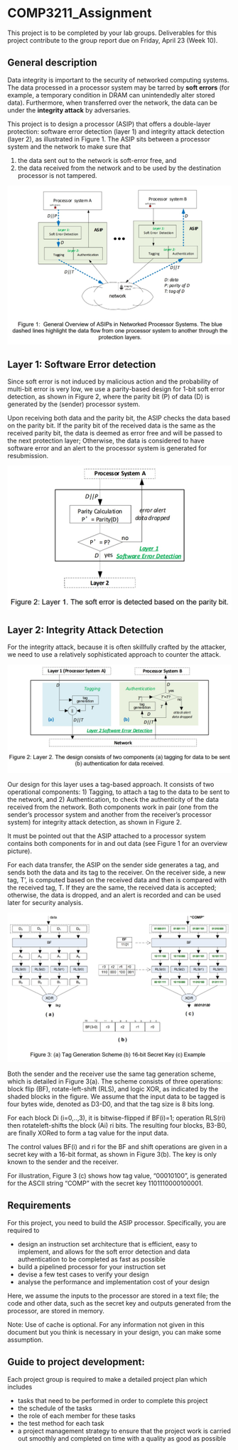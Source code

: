 # COMP3211_Assignment
This project is to be completed by your lab groups.
Deliverables for this project contribute to the group report due on Friday, April 23 (Week
10).
## General description
Data integrity is important to the security of networked computing systems. 
The data processed in a processor system may be tarred by **soft errors** 
(for example, a temporary condition in DRAM can unintendedly alter stored data). 
Furthermore, when transferred over the network, the data can be under the **integrity attack** by adversaries.

This project is to design a processor (ASIP) that offers a double-layer protection: 
software error detection (layer 1) and integrity attack detection (layer 2), 
as illustrated in Figure 1. 
The ASIP sits between a processor system and the network to make sure that 
1) the data sent out to the network is soft-error free, and 
2) the data received from the network and to be used by the destination processor is not tampered.

![figure1](./.outline/readme_images/Figure1.jpg)

## Layer 1: Software Error detection
Since soft error is not induced by malicious action and the probability of multi-bit error is
very low, we use a parity-based design for 1-bit soft error detection, as shown in Figure
2, where the parity bit (P) of data (D) is generated by the (sender) processor system.

Upon receiving both data and the parity bit, the ASIP checks the data based on the
parity bit. If the parity bit of the received data is the same as the received parity bit, the
data is deemed as error free and will be passed to the next protection layer; Otherwise,
the data is considered to have software error and an alert to the processor system is
generated for resubmission.

![figure2](./.outline/readme_images/Figure2.jpg)

## Layer 2: Integrity Attack Detection
For the integrity attack, because it is often skillfully crafted by the attacker, we need to
use a relatively sophisticated approach to counter the attack.

![figure22](./.outline/readme_images/Figure2_2.jpg)

Our design for this layer uses a tag-based approach. It consists of two operational
components: 1) Tagging, to attach a tag to the data to be sent to the network, and 2)
Authentication, to check the authenticity of the data received from the network. Both
components work in pair (one from the sender’s processor system and another from the
receiver’s processor system) for integrity attack detection, as shown in Figure 2.

It must be pointed out that the ASIP attached to a processor system contains both
components for in and out data (see Figure 1 for an overview picture).

For each data transfer, the ASIP on the sender side generates a tag, and sends both the
data and its tag to the receiver. On the receiver side, a new tag, T’, is computed based
on the received data and then is compared with the received tag, T. If they are the same,
the received data is accepted; otherwise, the data is dropped, and an alert is recorded
and can be used later for security analysis.

![figure3](./.outline/readme_images/Figure3.jpg)

Both the sender and the receiver use the same tag generation scheme, which is detailed
in Figure 3(a). The scheme consists of three operations: block flip (BF), rotate-left-shift
(RLS), and logic XOR, as indicated by the shaded blocks in the figure. We assume that
the input data to be tagged is four bytes wide, denoted as D3-D0, and that the tag size is
8 bits long.

For each block Di (i=0,..,3), it is bitwise-flipped if BF(i)=1; operation RLS(ri) then rotateleft-shifts the block (Ai) ri bits. The resulting four blocks, B3-B0, are finally XORed to form
a tag value for the input data.

The control values BF(i) and ri for the BF and shift operations are given in a secret key
with a 16-bit format, as shown in Figure 3(b). The key is only known to the sender and
the receiver.

For illustration, Figure 3 (c) shows how tag value, “00010100”, is generated for the ASCII
string “COMP” with the secret key 1101110000100001. 

## Requirements
For this project, you need to build the ASIP processor. Specifically, you are required to
* design an instruction set architecture that is efficient, easy to implement, and
allows for the soft error detection and data authentication to be completed as fast
as possible
* build a pipelined processor for your instruction set
* devise a few test cases to verify your design
* analyse the performance and implementation cost of your design

Here, we assume the inputs to the processor are stored in a text file; the code and other
data, such as the secret key and outputs generated from the processor, are stored in
memory.

Note: Use of cache is optional. For any information not given in this document but you
think is necessary in your design, you can make some assumption.

## Guide to project development:
Each project group is required to make a detailed project plan which includes
* tasks that need to be performed in order to complete this project
* the schedule of the tasks
* the role of each member for these tasks
* the test method for each task
* a project management strategy to ensure that the project work is carried out
smoothly and completed on time with a quality as good as possible
